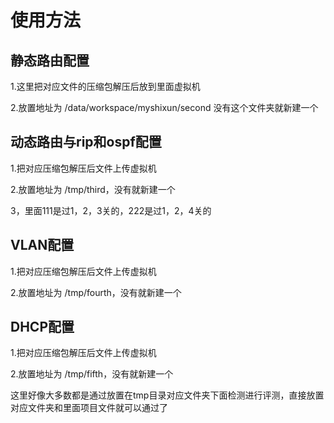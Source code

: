 # 使用方法
## 静态路由配置
1.这里把对应文件的压缩包解压后放到里面虚拟机

2.放置地址为 /data/workspace/myshixun/second
没有这个文件夹就新建一个

## 动态路由与rip和ospf配置
1.把对应压缩包解压后文件上传虚拟机

2.放置地址为 /tmp/third，没有就新建一个

3，里面111是过1，2，3关的，222是过1，2，4关的

## VLAN配置
1.把对应压缩包解压后文件上传虚拟机

2.放置地址为 /tmp/fourth，没有就新建一个

## DHCP配置
1.把对应压缩包解压后文件上传虚拟机

2.放置地址为 /tmp/fifth，没有就新建一个




这里好像大多数都是通过放置在tmp目录对应文件夹下面检测进行评测，直接放置对应文件夹和里面项目文件就可以通过了